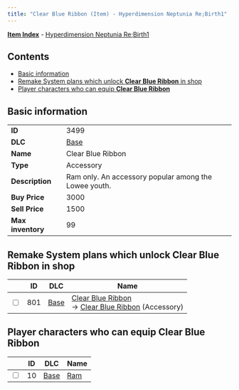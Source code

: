 ```yaml
---
title: "Clear Blue Ribbon (Item) - Hyperdimension Neptunia Re;Birth1"
---
```


[**Item Index**](/neptunia/rb1/item/index.html) - [Hyperdimension Neptunia Re;Birth1](/neptunia/rb1)

## Contents

- [Basic information](#basic-information)
- [Remake System plans which unlock **Clear Blue Ribbon** in shop](#remake-system-plans-which-unlock-clear-blue-ribbon-in-shop)
- [Player characters who can equip **Clear Blue Ribbon**](#player-characters-who-can-equip-clear-blue-ribbon)

## Basic information

|   |   |
| -- | -- |
| **ID** | 3499 |
| **DLC** | [Base](/neptunia/rb1/dlc/1-base.html) |
| **Name** | Clear Blue Ribbon |
| **Type** | Accessory |
| **Description** | Ram only. An accessory popular among the Lowee youth. |
| **Buy Price** | 3000 |
| **Sell Price** | 1500 |
| **Max inventory** | 99 |


## Remake System plans which unlock **Clear Blue Ribbon** in shop

|    | ID | DLC | Name |
| -- | -- | --- | ---- |
| <input type="checkbox" id="rb1-remake-1-801" class="trackbox" /> | 801 | [Base](/neptunia/rb1/dlc/1-base.html) | [Clear Blue Ribbon](/neptunia/rb1/remake/1-801-clear-blue-ribbon.html)<br /> → [Clear Blue Ribbon](/neptunia/rb1/item/1-3499-clear-blue-ribbon.html) (Accessory) |


## Player characters who can equip **Clear Blue Ribbon**

|    | ID | DLC | Name |
| -- | -- | --- | ---- |
| <input type="checkbox" id="rb1-player-1-10" class="trackbox" /> | 10 | [Base](/neptunia/rb1/dlc/1-base.html) | [Ram](/neptunia/rb1/player/1-10-ram.html) |
